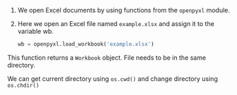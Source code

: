 1. We open Excel documents by using functions from the `openpyxl` module.


2. Here we open an Excel file named `example.xlsx` and assign it to the variable wb.

	``` py
	wb = openpyxl.load_workbook('example.xlsx')
	```

This function returns a `Workbook` object. File needs to be in the same directory.

We can get current directory using `os.cwd()` and change directory using `os.chdir()`






